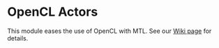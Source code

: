 OpenCL Actors
=============

This module eases the use of OpenCL with MTL. See our [Wiki page](https://github.com/actor-framework/actor-framework/wiki/OpenCL-Actors) for details.
